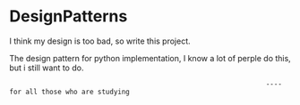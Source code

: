 # DesignPatterns

I think my design is too bad, so write this project.

The design pattern for python implementation, I know a lot of perple do this, but i still want to do.




                                                                    ---- for all those who are studying
